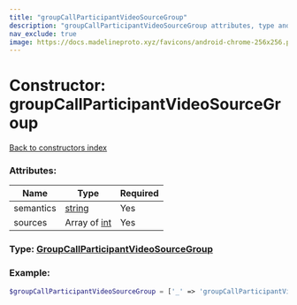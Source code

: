 ```yaml
---
title: "groupCallParticipantVideoSourceGroup"
description: "groupCallParticipantVideoSourceGroup attributes, type and example"
nav_exclude: true
image: https://docs.madelineproto.xyz/favicons/android-chrome-256x256.png
---
```

# Constructor: groupCallParticipantVideoSourceGroup  
[Back to constructors index](/API_docs/constructors/index.md)



### Attributes:

| Name     |    Type       | Required |
|----------|---------------|----------|
|semantics|[string](/API_docs/types/string.md) | Yes|
|sources|Array of [int](/API_docs/types/int.md) | Yes|



### Type: [GroupCallParticipantVideoSourceGroup](/API_docs/types/GroupCallParticipantVideoSourceGroup.md)


### Example:

```php
$groupCallParticipantVideoSourceGroup = ['_' => 'groupCallParticipantVideoSourceGroup', 'semantics' => 'string', 'sources' => [int, int]];
```  
